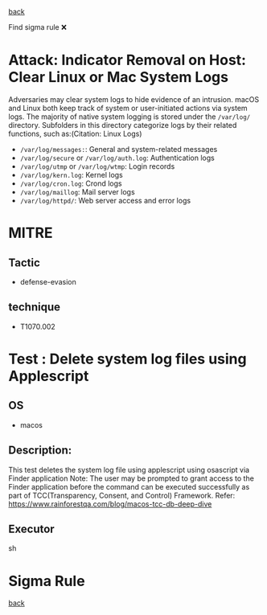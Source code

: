 
[back](../index.md)

Find sigma rule :x: 

# Attack: Indicator Removal on Host: Clear Linux or Mac System Logs 

Adversaries may clear system logs to hide evidence of an intrusion. macOS and Linux both keep track of system or user-initiated actions via system logs. The majority of native system logging is stored under the <code>/var/log/</code> directory. Subfolders in this directory categorize logs by their related functions, such as:(Citation: Linux Logs)

* <code>/var/log/messages:</code>: General and system-related messages
* <code>/var/log/secure</code> or <code>/var/log/auth.log</code>: Authentication logs
* <code>/var/log/utmp</code> or <code>/var/log/wtmp</code>: Login records
* <code>/var/log/kern.log</code>: Kernel logs
* <code>/var/log/cron.log</code>: Crond logs
* <code>/var/log/maillog</code>: Mail server logs
* <code>/var/log/httpd/</code>: Web server access and error logs


# MITRE
## Tactic
  - defense-evasion


## technique
  - T1070.002


# Test : Delete system log files using Applescript
## OS
  - macos


## Description:
This test deletes the system log file using applescript using osascript via Finder application
Note: The user may be prompted to grant access to the Finder application before the command can be executed successfully as part of TCC(Transparency, Consent, and Control) Framework.
Refer: https://www.rainforestqa.com/blog/macos-tcc-db-deep-dive


## Executor
sh

# Sigma Rule


[back](../index.md)
